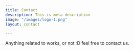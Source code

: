 ```yaml
---
title: Contact
description: This is meta description
image: "/images/logo-1.png"
layout: contact

---
```

Anything related to works, or not :D feel free to contact us.